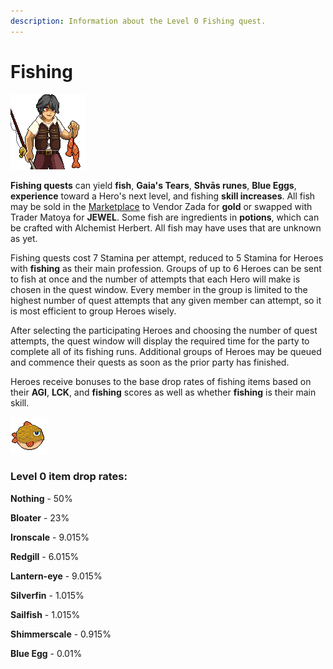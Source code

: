 ```yaml
---
description: Information about the Level 0 Fishing quest.
---
```


# Fishing

![](../../../.gitbook/assets/Tom1.png)

**Fishing quests** can yield **fish**, **Gaia's Tears**, **Shvās runes**, **Blue Eggs**, **experience** toward a Hero's next level, and fishing **skill increases**. All fish may be sold in the [Marketplace](../marketplace.md) to Vendor Zada for **gold** or swapped with Trader Matoya for **JEWEL**. Some fish are ingredients in **potions**, which can be crafted with Alchemist Herbert. All fish may have uses that are unknown as yet.

Fishing quests cost 7 Stamina per attempt, reduced to 5 Stamina for Heroes with **fishing** as their main profession. Groups of up to 6 Heroes can be sent to fish at once and the number of attempts that each Hero will make is chosen in the quest window. Every member in the group is limited to the highest number of quest attempts that any given member can attempt, so it is most efficient to group Heroes wisely.

After selecting the participating Heroes and choosing the number of quest attempts, the quest window will display the required time for the party to complete all of its fishing runs. Additional groups of Heroes may be queued and commence their quests as soon as the prior party has finished.

Heroes receive bonuses to the base drop rates of fishing items based on their **AGI**, **LCK**, and **fishing** scores as well as whether **fishing** is their main skill.&#x20;

![](<../../../.gitbook/assets/bloater (1).png>)

### **Level 0 item drop rates:**

**Nothing** - 50%

**Bloater** - 23%

**Ironscale** - 9.015%

**Redgill** - 6.015%

**Lantern-eye** - 9.015%

**Silverfin** - 1.015%

**Sailfish** - 1.015%

**Shimmerscale** - 0.915%

**Blue Egg** - 0.01%
